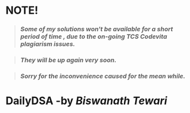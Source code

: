 # **NOTE!**

> ### *Some of my solutions won't be available for a short period of time , due to the on-going TCS Codevita plagiarism issues.*

> ### *They will be up again very soon.*

> ### *Sorry for the inconvenience caused for the mean while.*

# DailyDSA -by *Biswanath Tewari*
